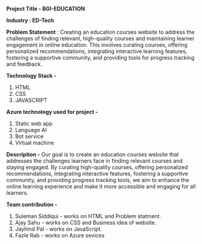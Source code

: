 
**Project Title - BGI-EDUCATION**

**Industry : ED-Tech**

**Problem Statement** : Creating an education courses website to address the challenges of finding relevant, high-quality courses and maintaining learner engagement in online education. This involves curating courses, offering personalized recommendations, integrating interactive learning features, fostering a supportive community, and providing tools for progress tracking and feedback.



**Technology Stack -** 
1. HTML
2. CSS 
3. JAVASCRIPT

**Azure technology used for project -**

1. Static web app
2. Language AI
3. Bot service
4. Virtual machine

**Description -** Our goal is to create an education courses website that addresses the challenges learners face in finding relevant courses and staying engaged. By curating high-quality courses, offering personalized recommendations, integrating interactive features, fostering a supportive community, and providing progress tracking tools, we aim to enhance the online learning experience and make it more accessible and engaging for all learners.

**Team contribution -** 
1. Suleman Siddiqui - works on HTML and Problem statment. 
2. Ajay Sahu - works on CSS and Business idea of website.
3. Jayhind Pal - works on JavaScript. 
4. Fazle Rab - works on Azure sevices
